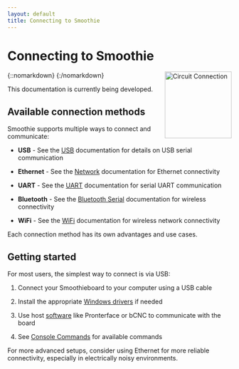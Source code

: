 ```yaml
---
layout: default
title: Connecting to Smoothie
---
```


# Connecting to Smoothie

{::nomarkdown}
<a href="/images/circuit.png">
  <img src="/images/circuit.png" alt="Circuit Connection" style="width: 150px; height: 150px; float: right; margin-left: 1rem;"/>
</a>
{:/nomarkdown}

This documentation is currently being developed.

## Available connection methods

Smoothie supports multiple ways to connect and communicate:

- **USB** - See the [USB](usb) documentation for details on USB serial communication

- **Ethernet** - See the [Network](network) documentation for Ethernet connectivity

- **UART** - See the [UART](uart) documentation for serial UART communication

- **Bluetooth** - See the [Bluetooth Serial](bluetooth-serial) documentation for wireless connectivity

- **WiFi** - See the [WiFi](wifi) documentation for wireless network connectivity

Each connection method has its own advantages and use cases.

## Getting started

For most users, the simplest way to connect is via USB:

1. Connect your Smoothieboard to your computer using a USB cable

2. Install the appropriate [Windows drivers](windows-drivers) if needed

3. Use host [software](software) like Pronterface or bCNC to communicate with the board

4. See [Console Commands](console-commands) for available commands

For more advanced setups, consider using Ethernet for more reliable connectivity, especially in electrically noisy environments.
